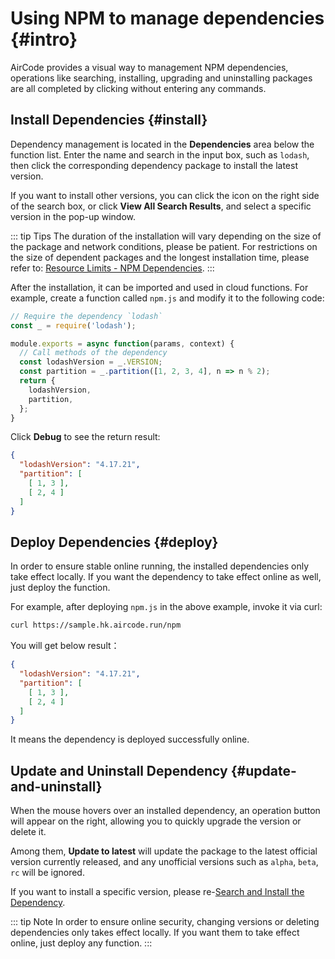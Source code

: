 # Using NPM to manage dependencies {#intro}

AirCode provides a visual way to management NPM dependencies, operations like searching, installing, upgrading and uninstalling packages are all completed by clicking without entering any commands.

## Install Dependencies {#install}

Dependency management is located in the **Dependencies** area below the function list. Enter the name and search in the input box, such as `lodash`, then click the corresponding dependency package to install the latest version.

<ACImage src="/_images/1671604531408.png" mode="light" />
<ACImage src="/_images/1671604567893.png" mode="dark" />

If you want to install other versions, you can click the icon on the right side of the search box, or click **View All Search Results**, and select a specific version in the pop-up window.

::: tip Tips
The duration of the installation will vary depending on the size of the package and network conditions, please be patient. For restrictions on the size of dependent packages and the longest installation time, please refer to: [Resource Limits - NPM Dependencies](/about/limits.html#npm-dependencies).
:::

After the installation, it can be imported and used in cloud functions. For example, create a function called `npm.js` and modify it to the following code:

```js
// Require the dependency `lodash`
const _ = require('lodash');

module.exports = async function(params, context) {
  // Call methods of the dependency
  const lodashVersion = _.VERSION;
  const partition = _.partition([1, 2, 3, 4], n => n % 2);
  return {
    lodashVersion,
    partition,
  };
}
```

Click **Debug** to see the return result:

```json
{
  "lodashVersion": "4.17.21",
  "partition": [
    [ 1, 3 ],
    [ 2, 4 ]
  ]
}
```

## Deploy Dependencies {#deploy}

In order to ensure stable online running, the installed dependencies only take effect locally. If you want the dependency to take effect online as well, just deploy the function.

For example, after deploying `npm.js` in the above example, invoke it via curl:

```sh
curl https://sample.hk.aircode.run/npm
```

You will get below result：

```json
{
  "lodashVersion": "4.17.21",
  "partition": [
    [ 1, 3 ],
    [ 2, 4 ]
  ]
}
```

It means the dependency is deployed successfully online.

## Update and Uninstall Dependency {#update-and-uninstall}

When the mouse hovers over an installed dependency, an operation button will appear on the right, allowing you to quickly upgrade the version or delete it.

Among them, **Update to latest** will update the package to the latest official version currently released, and any unofficial versions such as `alpha`, `beta`, `rc` will be ignored.

If you want to install a specific version, please re-[Search and Install the Dependency](#install).

::: tip Note
In order to ensure online security, changing versions or deleting dependencies only takes effect locally. If you want them to take effect online, just deploy any function.
:::
